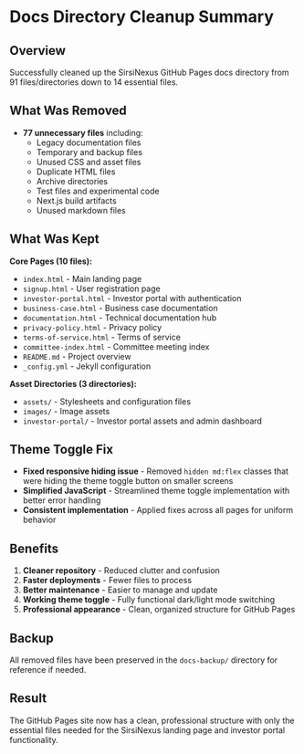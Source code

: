 # Docs Directory Cleanup Summary

## Overview
Successfully cleaned up the SirsiNexus GitHub Pages docs directory from 91 files/directories down to 14 essential files.

## What Was Removed
- **77 unnecessary files** including:
  - Legacy documentation files
  - Temporary and backup files
  - Unused CSS and asset files
  - Duplicate HTML files
  - Archive directories
  - Test files and experimental code
  - Next.js build artifacts
  - Unused markdown files

## What Was Kept
**Core Pages (10 files):**
- `index.html` - Main landing page
- `signup.html` - User registration page  
- `investor-portal.html` - Investor portal with authentication
- `business-case.html` - Business case documentation
- `documentation.html` - Technical documentation hub
- `privacy-policy.html` - Privacy policy
- `terms-of-service.html` - Terms of service
- `committee-index.html` - Committee meeting index
- `README.md` - Project overview
- `_config.yml` - Jekyll configuration

**Asset Directories (3 directories):**
- `assets/` - Stylesheets and configuration files
- `images/` - Image assets
- `investor-portal/` - Investor portal assets and admin dashboard

## Theme Toggle Fix
- **Fixed responsive hiding issue** - Removed `hidden md:flex` classes that were hiding the theme toggle button on smaller screens
- **Simplified JavaScript** - Streamlined theme toggle implementation with better error handling
- **Consistent implementation** - Applied fixes across all pages for uniform behavior

## Benefits
1. **Cleaner repository** - Reduced clutter and confusion
2. **Faster deployments** - Fewer files to process
3. **Better maintenance** - Easier to manage and update
4. **Working theme toggle** - Fully functional dark/light mode switching
5. **Professional appearance** - Clean, organized structure for GitHub Pages

## Backup
All removed files have been preserved in the `docs-backup/` directory for reference if needed.

## Result
The GitHub Pages site now has a clean, professional structure with only the essential files needed for the SirsiNexus landing page and investor portal functionality.
